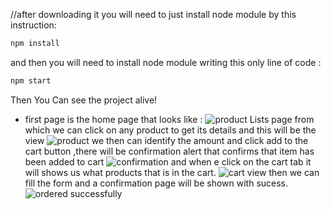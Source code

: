 //after downloading it you will need to just install node module by this instruction:

```js
npm install
```

and then you will need to install node module writing this only line of code :

```js
npm start
```

Then You Can see the project alive!

- first page is the home page that looks like :
  ![product Lists page](https://drive.google.com/file/d/15bCxTiIkfQJQO08EaMCHVKTq_Gd3tx-R/view?usp=sharing)
  from which we can click on any product to get its details and this will be the view
  ![product](https://drive.google.com/file/d/1brihduqz3gxQH1ZnRkECY-Nvz_28Sg8O/view?usp=sharing)
  we then can identify the amount and click add to the cart button ,there will be confirmation alert that confirms that item has been added to cart
  ![confirmation](https://drive.google.com/file/d/1CZWTEetakpq3VdP2J8-twUUC4fbati2w/view?usp=share_link)
  and when e click on the cart tab it will shows us what products that is in the cart.
  ![cart view](https://drive.google.com/file/d/1eq4QGIaZIQKHbO-zHMp1M27Tszi3_avU/view?usp=sharing)
  then we can fill the form and a confirmation page will be shown with sucess.
  ![ordered successfully](https://drive.google.com/file/d/1TT4khv7WoWXrOJtN1PhqZ4umqhFcyz1P/view?usp=sharing)
